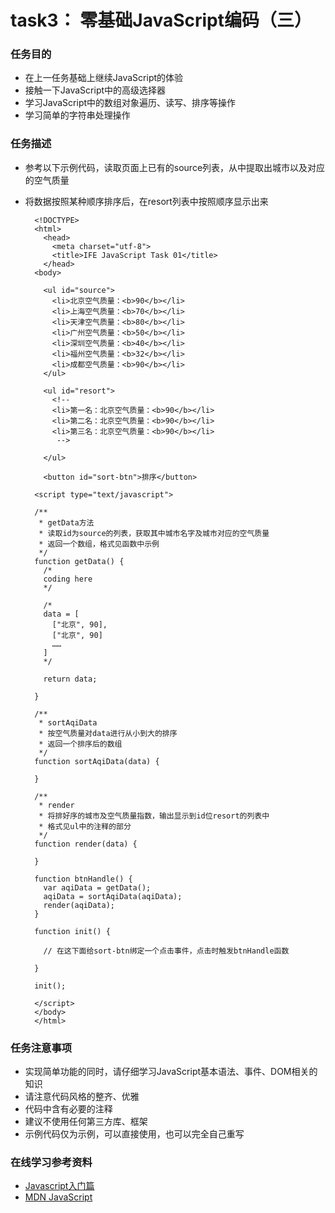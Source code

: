 # task3： 零基础JavaScript编码（三）
### 任务目的
+ 在上一任务基础上继续JavaScript的体验
+ 接触一下JavaScript中的高级选择器
+ 学习JavaScript中的数组对象遍历、读写、排序等操作
+ 学习简单的字符串处理操作

### 任务描述
  
* 参考以下示例代码，读取页面上已有的source列表，从中提取出城市以及对应的空气质量
* 将数据按照某种顺序排序后，在resort列表中按照顺序显示出来

		<!DOCTYPE>
		<html>
		  <head>
			<meta charset="utf-8">
			<title>IFE JavaScript Task 01</title>
		  </head>
		<body>

		  <ul id="source">
			<li>北京空气质量：<b>90</b></li>
			<li>上海空气质量：<b>70</b></li>
			<li>天津空气质量：<b>80</b></li>
			<li>广州空气质量：<b>50</b></li>
			<li>深圳空气质量：<b>40</b></li>
			<li>福州空气质量：<b>32</b></li>
			<li>成都空气质量：<b>90</b></li>
		  </ul>

		  <ul id="resort">
			<!-- 
			<li>第一名：北京空气质量：<b>90</b></li>
			<li>第二名：北京空气质量：<b>90</b></li>
			<li>第三名：北京空气质量：<b>90</b></li>
			 -->

		  </ul>

		  <button id="sort-btn">排序</button>

		<script type="text/javascript">

		/**
		 * getData方法
		 * 读取id为source的列表，获取其中城市名字及城市对应的空气质量
		 * 返回一个数组，格式见函数中示例
		 */
		function getData() {
		  /*
		  coding here
		  */

		  /*
		  data = [
			["北京", 90],
			["北京", 90]
			……
		  ]
		  */

		  return data;

		}

		/**
		 * sortAqiData
		 * 按空气质量对data进行从小到大的排序
		 * 返回一个排序后的数组
		 */
		function sortAqiData(data) {

		}

		/**
		 * render
		 * 将排好序的城市及空气质量指数，输出显示到id位resort的列表中
		 * 格式见ul中的注释的部分
		 */
		function render(data) {

		}

		function btnHandle() {
		  var aqiData = getData();
		  aqiData = sortAqiData(aqiData);
		  render(aqiData);
		}

		function init() {

		  // 在这下面给sort-btn绑定一个点击事件，点击时触发btnHandle函数

		}

		init();

		</script>
		</body>
		</html>


### 任务注意事项

* 实现简单功能的同时，请仔细学习JavaScript基本语法、事件、DOM相关的知识
* 请注意代码风格的整齐、优雅
* 代码中含有必要的注释
* 建议不使用任何第三方库、框架
* 示例代码仅为示例，可以直接使用，也可以完全自己重写


### 在线学习参考资料

* [Javascript入门篇](http://www.imooc.com/view/36)
* [MDN JavaScript](https://developer.mozilla.org/zh-CN/docs/Web/JavaScript)

